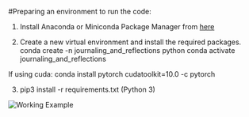 #Preparing an environment to run the code:

1. Install Anaconda or Miniconda Package Manager from [here](anaconda.com/products/individual)

2. Create a new virtual environment and install the required packages.
conda create -n journaling_and_reflections python 
conda activate journaling_and_reflections

If using cuda:
conda install pytorch cudatoolkit=10.0 -c pytorch

3. pip3 install -r requirements.txt (Python 3)

![Working Example](https://youtu.be/h5hff9Y-c1g)
